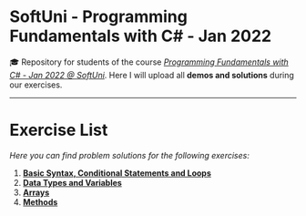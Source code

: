 # SoftUni - Programming Fundamentals with C# - Jan 2022
🎓 Repository for students of the course [*Programming Fundamentals with C# - Jan 2022 @ SoftUni*](https://softuni.bg/trainings/3606/programming-fundamentals-with-csharp-january-2022). Here I will upload all **demos and solutions** during our exercises.
***
# Exercise List
*Here you can find problem solutions for the following exercises:*
1. [**Basic Syntax, Conditional Statements and Loops**](https://github.com/KrIsKa7a/SoftUni-CSharpFundamentals-Jan2022/tree/main/E01.%20Basic%20Syntax%2C%20Conditional%20Statements%20and%20Loops)
2. [**Data Types and Variables**](https://github.com/KrIsKa7a/SoftUni-CSharpFundamentals-Jan2022/tree/main/E02.%20Data%20Types%20and%20Variables)
3. [**Arrays**](https://github.com/KrIsKa7a/SoftUni-CSharpFundamentals-Jan2022/tree/main/E03.%20Arrays)
4. [**Methods**](https://github.com/KrIsKa7a/SoftUni-CSharpFundamentals-Jan2022/tree/main/E04.%20Methods)

